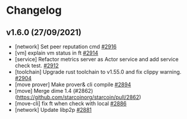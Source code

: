 # Changelog

## v1.6.0 (27/09/2021)
+ [network] Set peer reputation cmd [#2916](https://github.com/starcoinorg/starcoin/pull/2916)
+ [vm] explain vm status in ft [#2914](https://github.com/starcoinorg/starcoin/pull/2914)
+ [service] Refactor metrics server as Actor service and add service check test. [#2912](https://github.com/starcoinorg/starcoin/pull/2912)
+ [toolchain] Upgrade rust toolchain to v1.55.0 and fix clippy warning. [#2904](https://github.com/starcoinorg/starcoin/pull/2904)
+ [move prover] Make prover& cli compile [#2894](https://github.com/starcoinorg/starcoin/pull/2894)
+ [move] Merge dime 1.4 (#2862)(https://github.com/starcoinorg/starcoin/pull/2862)
+ [move-cli] fix ft when check with local [#2886](https://github.com/starcoinorg/starcoin/pull/2886)
+ [network] Update libp2p [#2881](https://github.com/starcoinorg/starcoin/pull/2881)
